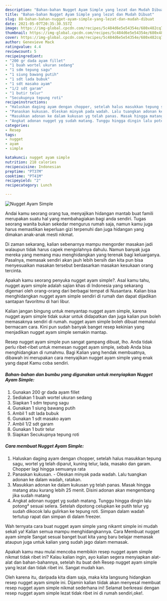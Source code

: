 ```yaml
---
description: "Bahan-bahan Nugget Ayam Simple yang lezat dan Mudah Dibuat"
title: "Bahan-bahan Nugget Ayam Simple yang lezat dan Mudah Dibuat"
slug: 88-bahan-bahan-nugget-ayam-simple-yang-lezat-dan-mudah-dibuat
date: 2021-05-07T20:35:30.557Z
image: https://img-global.cpcdn.com/recipes/5c484d6e5e54354e/680x482cq70/nugget-ayam-simple-foto-resep-utama.jpg
thumbnail: https://img-global.cpcdn.com/recipes/5c484d6e5e54354e/680x482cq70/nugget-ayam-simple-foto-resep-utama.jpg
cover: https://img-global.cpcdn.com/recipes/5c484d6e5e54354e/680x482cq70/nugget-ayam-simple-foto-resep-utama.jpg
author: Genevieve Mack
ratingvalue: 4.4
reviewcount: 5
recipeingredient:
- "200 gr dada ayam fillet"
- "1 buah wortel ukuran sedang"
- "1 sdm tepung sagu"
- "1 siung bawang putih"
- "1 sdt lada bubuk"
- "1 sdt masako ayam"
- "1/2 sdt garam"
- "1 butir telur"
- "Secukupnya tepung roti"
recipeinstructions:
- "Haluskan daging ayam dengan chopper, setelah halus masukkan tepung sagu, wortel yg telah diparut, kuning telur, lada, masako dan garam. Chopper lagi hingga semuanya rata"
- "Panaskan kukusan. Oleskan minyak pada wadah. Lalu tuangkan adonan ke dalam wadah, ratakan."
- "Masukkan adonan ke dalam kukusan yg telah panas. Masak hingga matang atau kurang lebih 25 menit. Disini adonan akan mengembang jika sudah matang"
- "Angkat adonan nugget yg sudah matang. Tunggu hingga dingin lalu potong² sesuai selera. Setelah dipotong celupkan ke putih telur yg sudah dikocok lalu gulirkan ke tepung roti. Simpan dalam wadah tertutup rapat dan simpan di dalam freezer."
categories:
- Resep
tags:
- nugget
- ayam
- simple

katakunci: nugget ayam simple 
nutrition: 218 calories
recipecuisine: Indonesian
preptime: "PT37M"
cooktime: "PT41M"
recipeyield: "2"
recipecategory: Lunch

---
```



![Nugget Ayam Simple](https://img-global.cpcdn.com/recipes/5c484d6e5e54354e/680x482cq70/nugget-ayam-simple-foto-resep-utama.jpg)

Andai kamu seorang orang tua, menyajikan hidangan mantab buat famili merupakan suatu hal yang membahagiakan bagi anda sendiri. Tugas seorang  wanita bukan sekedar mengurus rumah saja, namun kamu juga harus memastikan keperluan gizi terpenuhi dan juga hidangan yang dimakan anak-anak mesti nikmat.

Di zaman  sekarang, kalian sebenarnya mampu mengorder masakan jadi walaupun tidak harus capek mengolahnya dahulu. Namun banyak juga mereka yang memang mau menghidangkan yang terenak bagi keluarganya. Pasalnya, memasak sendiri akan jauh lebih bersih dan kita pun bisa menyesuaikan masakan tersebut berdasarkan masakan kesukaan orang tercinta. 



Apakah kamu seorang penyuka nugget ayam simple?. Asal kamu tahu, nugget ayam simple adalah sajian khas di Indonesia yang sekarang digemari oleh orang-orang dari berbagai tempat di Nusantara. Kalian bisa menghidangkan nugget ayam simple sendiri di rumah dan dapat dijadikan santapan favoritmu di hari libur.

Kalian jangan bingung untuk menyantap nugget ayam simple, karena nugget ayam simple tidak sukar untuk didapatkan dan juga kalian pun boleh memasaknya sendiri di rumah. nugget ayam simple boleh dibuat memalui bermacam cara. Kini pun sudah banyak banget resep kekinian yang menjadikan nugget ayam simple semakin mantap.

Resep nugget ayam simple pun sangat gampang dibuat, lho. Anda tidak perlu ribet-ribet untuk memesan nugget ayam simple, sebab Anda bisa menghidangkan di rumahmu. Bagi Kalian yang hendak membuatnya, dibawah ini merupakan cara menyajikan nugget ayam simple yang enak yang dapat Kamu coba sendiri.

<!--inarticleads1-->

##### Bahan-bahan dan bumbu yang digunakan untuk menyiapkan Nugget Ayam Simple:

1. Gunakan 200 gr dada ayam fillet
1. Sediakan 1 buah wortel ukuran sedang
1. Siapkan 1 sdm tepung sagu
1. Gunakan 1 siung bawang putih
1. Ambil 1 sdt lada bubuk
1. Gunakan 1 sdt masako ayam
1. Ambil 1/2 sdt garam
1. Gunakan 1 butir telur
1. Siapkan Secukupnya tepung roti




<!--inarticleads2-->

##### Cara membuat Nugget Ayam Simple:

1. Haluskan daging ayam dengan chopper, setelah halus masukkan tepung sagu, wortel yg telah diparut, kuning telur, lada, masako dan garam. Chopper lagi hingga semuanya rata
1. Panaskan kukusan. - Oleskan minyak pada wadah. Lalu tuangkan adonan ke dalam wadah, ratakan.
1. Masukkan adonan ke dalam kukusan yg telah panas. Masak hingga matang atau kurang lebih 25 menit. Disini adonan akan mengembang jika sudah matang
1. Angkat adonan nugget yg sudah matang. Tunggu hingga dingin lalu potong² sesuai selera. Setelah dipotong celupkan ke putih telur yg sudah dikocok lalu gulirkan ke tepung roti. Simpan dalam wadah tertutup rapat dan simpan di dalam freezer.




Wah ternyata cara buat nugget ayam simple yang nikamt simple ini mudah sekali ya! Kalian semua mampu menghidangkannya. Cara Membuat nugget ayam simple Sangat sesuai banget buat kita yang baru belajar memasak ataupun juga untuk kalian yang sudah jago dalam memasak.

Apakah kamu mau mulai mencoba membikin resep nugget ayam simple nikmat tidak ribet ini? Kalau kalian ingin, ayo kalian segera menyiapkan alat-alat dan bahan-bahannya, setelah itu buat deh Resep nugget ayam simple yang lezat dan tidak ribet ini. Sangat mudah kan. 

Oleh karena itu, daripada kita diam saja, maka kita langsung hidangkan resep nugget ayam simple ini. Dijamin kalian tiidak akan menyesal membuat resep nugget ayam simple nikmat sederhana ini! Selamat berkreasi dengan resep nugget ayam simple lezat tidak ribet ini di rumah sendiri,oke!.

